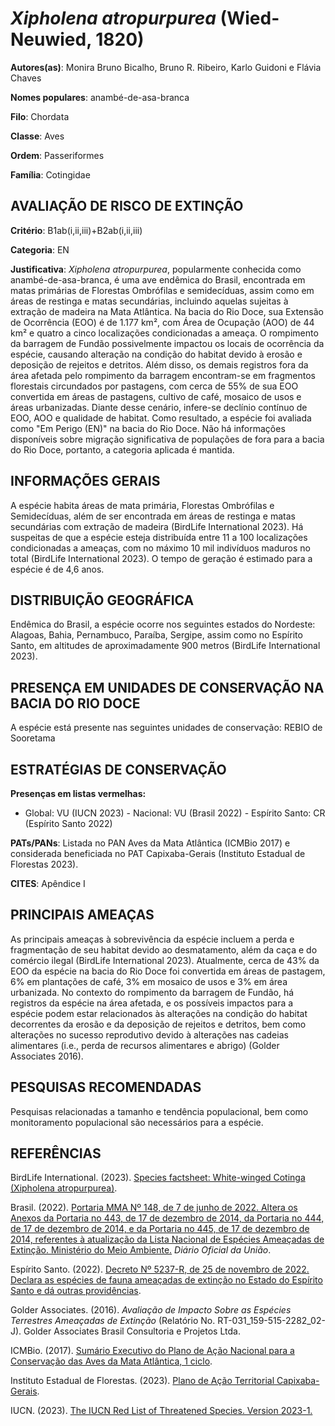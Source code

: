 # *Xipholena atropurpurea* (Wied-Neuwied, 1820)

**Autores(as)**: Monira Bruno Bicalho, Bruno R. Ribeiro, Karlo Guidoni e Flávia Chaves

**Nomes populares**: anambé-de-asa-branca

**Filo**: Chordata

**Classe**: Aves

**Ordem**: Passeriformes

**Família**: Cotingidae

## AVALIAÇÃO DE RISCO DE EXTINÇÃO

**Critério**: B1ab(i,ii,iii)+B2ab(i,ii,iii)

**Categoria**: EN

**Justificativa**: *Xipholena atropurpurea*, popularmente conhecida como anambé-de-asa-branca, é uma ave endêmica do Brasil, encontrada em matas primárias de Florestas Ombrófilas e semidecíduas, assim como em áreas de restinga e matas secundárias, incluindo aquelas sujeitas à extração de madeira na Mata Atlântica. Na bacia do Rio Doce, sua Extensão de Ocorrência (EOO) é de 1.177 km², com Área de Ocupação (AOO) de 44 km² e quatro a cinco localizações condicionadas a ameaça. O rompimento da barragem de Fundão possivelmente impactou os locais de ocorrência da espécie, causando alteração na condição do habitat devido à erosão e deposição de rejeitos e detritos. Além disso, os demais registros fora da área afetada pelo rompimento da barragem encontram-se em fragmentos florestais circundados por pastagens, com cerca de 55% de sua EOO convertida em áreas de pastagens, cultivo de café, mosaico de usos e áreas urbanizadas. Diante desse cenário,
infere-se declínio contínuo de EOO, AOO e qualidade de habitat. Como resultado, a espécie foi avaliada como "Em Perigo (EN)" na bacia do Rio Doce. Não há informações disponíveis sobre migração significativa de populações de fora para a bacia do Rio Doce, portanto, a categoria aplicada é mantida.

## INFORMAÇÕES GERAIS

A espécie habita áreas de mata primária, Florestas Ombrófilas e Semidecíduas, além de ser encontrada em áreas de restinga e matas secundárias com extração de madeira (BirdLife International 2023). Há suspeitas de que a espécie esteja distribuída entre 11 a 100 localizações condicionadas a ameaças, com no máximo 10 mil indivíduos maduros no total (BirdLife International 2023). O tempo de geração é estimado para a espécie é de 4,6 anos.

## DISTRIBUIÇÃO GEOGRÁFICA

Endêmica do Brasil, a espécie ocorre nos seguintes estados do Nordeste: Alagoas, Bahia, Pernambuco, Paraíba, Sergipe, assim como no Espírito Santo, em altitudes de aproximadamente 900 metros (BirdLife International 2023).

## PRESENÇA EM UNIDADES DE CONSERVAÇÃO NA BACIA DO RIO DOCE

A espécie está presente nas seguintes unidades de conservação: REBIO de Sooretama

## ESTRATÉGIAS DE CONSERVAÇÃO

**Presenças em listas vermelhas:**

-   Global: VU (IUCN 2023) -   Nacional: VU (Brasil 2022) -   Espírito Santo: CR (Espírito Santo 2022)

**PATs/PANs**: Listada no PAN Aves da Mata Atlântica (ICMBio 2017) e considerada beneficiada no PAT Capixaba-Gerais (Instituto Estadual de Florestas 2023).

**CITES**: Apêndice I

## PRINCIPAIS AMEAÇAS

As principais ameaças à sobrevivência da espécie incluem a perda e fragmentação de seu habitat devido ao desmatamento, além da caça e do comércio ilegal (BirdLife International 2023). Atualmente, cerca de 43% da EOO da espécie na bacia do Rio Doce foi convertida em áreas de pastagem, 6% em plantações de café, 3% em mosaico de usos e 3% em área urbanizada. No contexto do rompimento da barragem de Fundão, há registros da espécie na área afetada, e os possíveis impactos para a espécie podem estar relacionados às alterações na condição do habitat decorrentes da erosão e da deposição de rejeitos e detritos, bem como alterações no sucesso reprodutivo devido à alterações nas cadeias alimentares (i.e., perda de recursos alimentares e abrigo) (Golder Associates 2016).

## PESQUISAS RECOMENDADAS

Pesquisas relacionadas a tamanho e tendência populacional, bem como monitoramento populacional são necessários para a espécie.

## REFERÊNCIAS

BirdLife International. (2023). [Species factsheet: White-winged Cotinga (Xipholena atropurpurea)](http://datazone.birdlife.org/species/factsheet/white-winged-cotinga-xipholena-atropurpurea).

Brasil. (2022). [Portaria MMA Nº 148, de 7 de junho de 2022. Altera os Anexos da Portaria no 443, de 17 de dezembro de 2014, da Portaria no 444, de 17 de dezembro de 2014, e da Portaria no 445, de 17 de dezembro de 2014, referentes à atualização da Lista Nacional de Espécies Ameaçadas de Extinção. Ministério do Meio Ambiente.](https://in.gov.br/en/web/dou/-/portaria-mma-n-148-de-7-de-junho-de-2022-406272733) *Diário Oficial da União*.

Espírito Santo. (2022). [Decreto Nº 5237-R, de 25 de novembro de 2022.  Declara as espécies de fauna ameaçadas de extinção no Estado do Espírito Santo e dá outras providências](https://iema.es.gov.br/Media/iema/FAUNA/Decreto%205237-R_2022_25-Nov%20-%20Fauna%20(s-peixes)%20-%20Lista%20de%20Esp%C3%A9cies%20Amea%C3%A7adas%20de%20Extin%C3%A7%C3%A3o.pdf).

Golder Associates. (2016). *Avaliação de Impacto Sobre as Espécies Terrestres Ameaçadas de Extinção* (Relatório No.  RT-031_159-515-2282_02-J). Golder Associates Brasil Consultoria e Projetos Ltda.

ICMBio. (2017). [Sumário Executivo do Plano de Ação Nacional para a Conservação das Aves da Mata Atlântica, 1 ciclo](https://www.gov.br/icmbio/pt-br/assuntos/biodiversidade/pan/pan-aves-da-mata-atlantica).

Instituto Estadual de Florestas. (2023). [Plano de Ação Territorial Capixaba-Gerais](http://www.ief.mg.gov.br/biodiversidade/-planodeacaoterritorialcapixabagerais).

IUCN. (2023). [The IUCN Red List of Threatened Species. Version 2023-1.](https://www.iucnredlist.org.)
